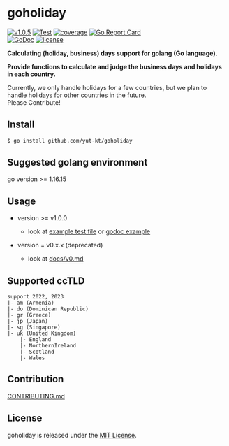 # goholiday

[![v1.0.5](https://img.shields.io/github/v/release/yut-kt/goholiday?logoColor=ff69b4&style=social)]()
[![Test](https://github.com/yut-kt/goholiday/actions/workflows/default_branch_test.yaml/badge.svg)](https://github.com/yut-kt/goholiday/actions/workflows/default_branch_test.yaml)
[![coverage](https://img.shields.io/badge/coverage-100%25-green.svg)]()
[![Go Report Card](https://goreportcard.com/badge/github.com/yut-kt/goholiday)](https://goreportcard.com/report/github.com/yut-kt/goholiday)  
[![GoDoc](https://godoc.org/github.com/yut-kt/goholiday?status.svg)](https://godoc.org/github.com/yut-kt/goholiday)
[![license](http://img.shields.io/badge/license-MIT-red.svg?style=flat)](LICENSE)

**Calculating (holiday, business) days support for golang (Go language).**

**Provide functions to calculate and judge the business days and holidays in each country.**

Currently, we only handle holidays for a few countries, but we plan to handle holidays for other countries in the future.  
Please Contribute!

## Install
```bash
$ go install github.com/yut-kt/goholiday
```

## Suggested golang environment
go version >= 1.16.15

## Usage
- version >= v1.0.0
  - look at [example test file](https://github.com/yut-kt/goholiday/blob/master/goholiday_example_test.go) or [godoc example](https://godoc.org/github.com/yut-kt/goholiday)

- version = v0.x.x (deprecated)
  - look at [docs/v0.md](docs/v0.md)

## Supported ccTLD
```
support 2022, 2023
|- am (Armenia)
|- do (Dominican Republic)
|- gr (Greece)
|- jp (Japan)
|- sg (Singapore)
|- uk (United Kingdom)
    |- England
    |- NorthernIreland
    |- Scotland
    |- Wales
```

## Contribution
[CONTRIBUTING.md](docs/CONTRIBUTING.md)

## License
goholiday is released under the [MIT License](LICENSE).